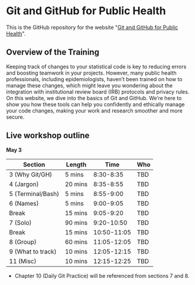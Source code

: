 # Git and GitHub for Public Health

This is the GitHub repository for the website "[Git and GitHub for Public Health](https://git-for-public-health.netlify.app/)". 

## Overview of the Training

Keeping track of changes to your statistical code is key to reducing errors and boosting teamwork in your projects. However, many public health professionals, including epidemiologists, haven’t been trained on how to manage these changes, which might leave you wondering about the integration with institutional review board (IRB) protocols and privacy rules. On this website, we dive into the basics of Git and GitHub. We’re here to show you how these tools can help you confidently and ethically manage your code changes, making your work and research smoother and more secure.


## Live workshop outline

**May 3**

| Section          | Length | Time        | Who |
|------------------|--------|-------------|-----|
| 3 (Why Git/GH)   | 5 mins | 8:30-8:35   | TBD |  
| 4 (Jargon)       | 20 mins| 8:35-8:55   | TBD |  
| 5 (Terminal/Bash)| 5 mins | 8:55-9:00   | TBD |  
| 6 (Names)        | 5 mins | 9:00-9:05   | TBD |  
| Break            | 15 mins| 9:05-9:20   | TBD |  
| 7 (Solo)         | 90 mins| 9:20-10:50  | TBD | 
| Break            | 15 mins| 10:50-11:05 | TBD |  
| 8 (Group)        | 60 mins| 11:05-12:05 | TBD | 
| 9 (What to track)| 10 mins| 12:05-12:15 | TBD |
| 11 (Misc)        | 10 mins| 12:15-12:25 | TBD |

* Chapter 10 (Daily Git Practice) will be referenced from sections 7 and 8.
